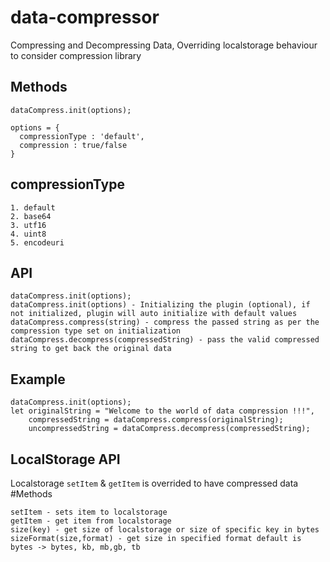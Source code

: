 # data-compressor
Compressing and Decompressing Data, Overriding localstorage behaviour to consider compression library

## Methods
```
dataCompress.init(options);

options = {
  compressionType : 'default',
  compression : true/false 
}
```

## compressionType
```
1. default
2. base64
3. utf16
4. uint8
5. encodeuri
```
## API
```
dataCompress.init(options);
dataCompress.init(options) - Initializing the plugin (optional), if not initialized, plugin will auto initialize with default values
dataCompress.compress(string) - compress the passed string as per the compression type set on initialization
dataCompress.decompress(compressedString) - pass the valid compressed string to get back the original data
```
## Example
```
dataCompress.init(options);
let originalString = "Welcome to the world of data compression !!!",
    compressedString = dataCompress.compress(originalString);
    uncompressedString = dataCompress.decompress(compressedString);
```

## LocalStorage API
Localstorage `setItem` & `getItem` is overrided to have compressed data
#Methods
```
setItem - sets item to localstorage
getItem - get item from localstorage
size(key) - get size of localstorage or size of specific key in bytes
sizeFormat(size,format) - get size in specified format default is bytes -> bytes, kb, mb,gb, tb
```

